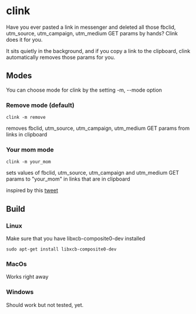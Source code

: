 # clink
Have you ever pasted a link in messenger and deleted all those fbclid, utm_source, utm_campaign, utm_medium GET params by hands? Clink does it for you.

It sits quietly in the background, and if you copy a link to the clipboard, clink automatically removes those params for you.

## Modes
You can choose mode for clink by the setting -m, --mode option 

### Remove mode (default)
```
clink -m remove
```
removes fbclid, utm_source, utm_campaign, utm_medium GET params from links in clipboard

### Your mom mode
```
clink -m your_mom
```
sets values of fbclid, utm_source, utm_campaign and utm_medium GET params to "your_mom" in links that are in clipboard

inspired by this [tweet](https://twitter.com/ftrain/status/1359138516681314311?s=21)


## Build

### Linux

Make sure that you have libxcb-composite0-dev installed 
```
sudo apt-get install libxcb-composite0-dev
```

### MacOs

Works right away

### Windows

Should work but not tested, yet.

